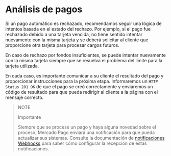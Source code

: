 # Análisis de pagos

Si un pago automático es rechazado, recomendamos seguir una lógica de intentos basada en el estado del rechazo. Por ejemplo, si el pago fue rechazado debido a una tarjeta vencida, no tiene sentido intentar nuevamente con la misma tarjeta y se deberá solicitar al cliente que proporcione otra tarjeta para procesar cargos futuros.

En caso de rechazo por fondos insuficientes, se puede intentar nuevamente con la misma tarjeta siempre que se resuelva el problema del límite para la tarjeta utilizada.

En cada caso, es importante comunicar a su cliente el resultado del pago y proporcionar instrucciones para la próxima etapa. Informaremos un `HTTP Status 201 OK` de que el pago se creó correctamente y enviaremos un código de resultado para que pueda redirigir al cliente a la página con el mensaje correcto.

> NOTE
>
> Importante
>
> Siempre que se procese un pago y haya alguna novedad sobre el proceso, Mercado Pago enviará una notificación para que pueda actualizar sus sistemas. Consulte la documentación de [notificaciones Webhooks](/developers/es/docs/your-integrations/notifications/webhooks) para saber cómo configurar la recepción de estas notificaciones.